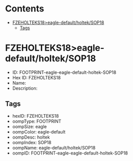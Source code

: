 



Contents
========

* [FZEHOLTEKS18>eagle-default/holtek/SOP18](#fzeholteks18eagle-defaultholteksop18)
	* [Tags](#tags)

# FZEHOLTEKS18>eagle-default/holtek/SOP18

- ID: FOOTPRINT-eagle-eagle-default-holtek-SOP18
- Hex ID: FZEHOLTEKS18
- Name: 
- Description: 

## Tags

- hexID: FZEHOLTEKS18
- oompType: FOOTPRINT
- oompSize: eagle
- oompColor: eagle-default
- oompDesc: holtek
- oompIndex: SOP18
- oompName: eagle-default/holtek/SOP18
- oompID: FOOTPRINT-eagle-eagle-default-holtek-SOP18
